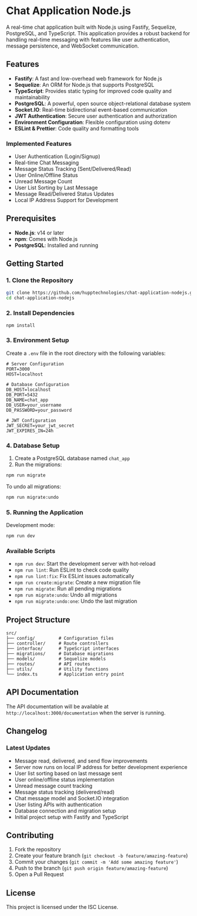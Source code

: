 # Chat Application Node.js

A real-time chat application built with Node.js using Fastify, Sequelize, PostgreSQL, and TypeScript. This application provides a robust backend for handling real-time messaging with features like user authentication, message persistence, and WebSocket communication.

## Features

- **Fastify**: A fast and low-overhead web framework for Node.js
- **Sequelize**: An ORM for Node.js that supports PostgreSQL
- **TypeScript**: Provides static typing for improved code quality and maintainability
- **PostgreSQL**: A powerful, open source object-relational database system
- **Socket.IO**: Real-time bidirectional event-based communication
- **JWT Authentication**: Secure user authentication and authorization
- **Environment Configuration**: Flexible configuration using dotenv
- **ESLint & Prettier**: Code quality and formatting tools

### Implemented Features

- User Authentication (Login/Signup)
- Real-time Chat Messaging
- Message Status Tracking (Sent/Delivered/Read)
- User Online/Offline Status
- Unread Message Count
- User List Sorting by Last Message
- Message Read/Delivered Status Updates
- Local IP Address Support for Development

## Prerequisites

- **Node.js**: v14 or later
- **npm**: Comes with Node.js
- **PostgreSQL**: Installed and running

## Getting Started

### 1. Clone the Repository

```bash
git clone https://github.com/hupptechnologies/chat-application-nodejs.git
cd chat-application-nodejs
```

### 2. Install Dependencies

```bash
npm install
```

### 3. Environment Setup

Create a `.env` file in the root directory with the following variables:

```env
# Server Configuration
PORT=3000
HOST=localhost

# Database Configuration
DB_HOST=localhost
DB_PORT=5432
DB_NAME=chat_app
DB_USER=your_username
DB_PASSWORD=your_password

# JWT Configuration
JWT_SECRET=your_jwt_secret
JWT_EXPIRES_IN=24h
```

### 4. Database Setup

1. Create a PostgreSQL database named `chat_app`
2. Run the migrations:

```bash
npm run migrate
```

To undo all migrations:
```bash
npm run migrate:undo
```

### 5. Running the Application

Development mode:
```bash
npm run dev
```

### Available Scripts

- `npm run dev`: Start the development server with hot-reload
- `npm run lint`: Run ESLint to check code quality
- `npm run lint:fix`: Fix ESLint issues automatically
- `npm run create:migrate`: Create a new migration file
- `npm run migrate`: Run all pending migrations
- `npm run migrate:undo`: Undo all migrations
- `npm run migrate:undo:one`: Undo the last migration

## Project Structure

```
src/
├── config/         # Configuration files
├── controller/     # Route controllers
├── interface/      # TypeScript interfaces
├── migrations/     # Database migrations
├── models/         # Sequelize models
├── routes/         # API routes
├── utils/          # Utility functions
└── index.ts        # Application entry point
```

## API Documentation

The API documentation will be available at `http://localhost:3000/documentation` when the server is running.

## Changelog

### Latest Updates
- Message read, delivered, and send flow improvements
- Server now runs on local IP address for better development experience
- User list sorting based on last message sent
- User online/offline status implementation
- Unread message count tracking
- Message status tracking (delivered/read)
- Chat message model and Socket.IO integration
- User listing APIs with authentication
- Database connection and migration setup
- Initial project setup with Fastify and TypeScript

## Contributing

1. Fork the repository
2. Create your feature branch (`git checkout -b feature/amazing-feature`)
3. Commit your changes (`git commit -m 'Add some amazing feature'`)
4. Push to the branch (`git push origin feature/amazing-feature`)
5. Open a Pull Request

## License

This project is licensed under the ISC License.